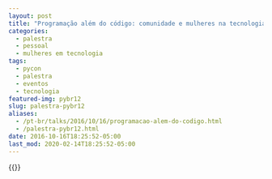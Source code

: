 ```yaml
---
layout: post
title: "Programação além do código: comunidade e mulheres na tecnologia [Python Brasil 12]"
categories:
  - palestra
  - pessoal
  - mulheres em tecnologia
tags:
  - pycon
  - palestra
  - eventos
  - tecnologia
featured-img: pybr12
slug: palestra-pybr12
aliases: 
  - /pt-br/talks/2016/10/16/programacao-alem-do-codigo.html
  - /palestra-pybr12.html
date: 2016-10-16T18:25:52-05:00
last_mod: 2020-02-14T18:25:52-05:00
---
```

<!--more-->

{{<youtube sfbMb1yLRRY>}}
